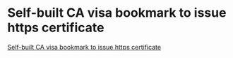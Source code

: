# Self-built CA visa bookmark to issue https certificate
[Self-built CA visa bookmark to issue https certificate](https://aiwithcloud.com/2022/09/16/self_built_ca_visa_bookmark_to_issue_https_certificate/)